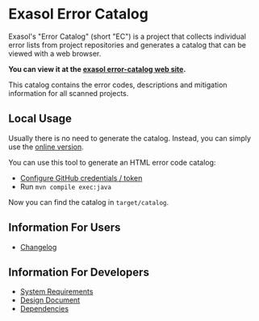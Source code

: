 # Exasol Error Catalog

Exasol's "Error Catalog" (short "EC") is a project that collects individual error lists from project repositories and generates a catalog that can be viewed with a web browser.

**You can view it at the [exasol error-catalog web site](https://exasol.github.io/error-catalog/).**

This catalog contains the error codes, descriptions and mitigation information for all scanned projects.

## Local Usage

Usually there is no need to generate the catalog. Instead, you can simply use the [online version](https://exasol.github.io/error-catalog/).

You can use this tool to generate an HTML error code catalog:

* [Configure GitHub credentials / token](https://github-api.kohsuke.org/index.html#Environmental_variables)
* Run `mvn compile exec:java`

Now you can find the catalog in `target/catalog`.

## Information For Users

* [Changelog](doc/changes/changelog.md)

## Information For Developers

* [System Requirements](doc/system_requirements.md)
* [Design Document](doc/design.md)
* [Dependencies](dependencies.md)
